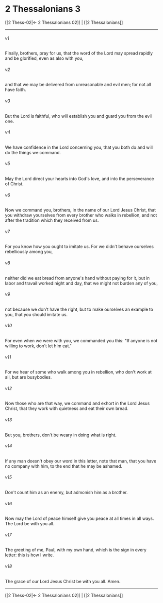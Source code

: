 # 2 Thessalonians 3

[[2 Thess-02|← 2 Thessalonians 02]] | [[2 Thessalonians]]
***



###### v1 
Finally, brothers, pray for us, that the word of the Lord may spread rapidly and be glorified, even as also with you, 

###### v2 
and that we may be delivered from unreasonable and evil men; for not all have faith. 

###### v3 
But the Lord is faithful, who will establish you and guard you from the evil one. 

###### v4 
We have confidence in the Lord concerning you, that you both do and will do the things we command. 

###### v5 
May the Lord direct your hearts into God's love, and into the perseverance of Christ. 

###### v6 
Now we command you, brothers, in the name of our Lord Jesus Christ, that you withdraw yourselves from every brother who walks in rebellion, and not after the tradition which they received from us. 

###### v7 
For you know how you ought to imitate us. For we didn't behave ourselves rebelliously among you, 

###### v8 
neither did we eat bread from anyone's hand without paying for it, but in labor and travail worked night and day, that we might not burden any of you, 

###### v9 
not because we don't have the right, but to make ourselves an example to you, that you should imitate us. 

###### v10 
For even when we were with you, we commanded you this: "If anyone is not willing to work, don't let him eat." 

###### v11 
For we hear of some who walk among you in rebellion, who don't work at all, but are busybodies. 

###### v12 
Now those who are that way, we command and exhort in the Lord Jesus Christ, that they work with quietness and eat their own bread. 

###### v13 
But you, brothers, don't be weary in doing what is right. 

###### v14 
If any man doesn't obey our word in this letter, note that man, that you have no company with him, to the end that he may be ashamed. 

###### v15 
Don't count him as an enemy, but admonish him as a brother. 

###### v16 
Now may the Lord of peace himself give you peace at all times in all ways. The Lord be with you all. 

###### v17 
The greeting of me, Paul, with my own hand, which is the sign in every letter: this is how I write. 

###### v18 
The grace of our Lord Jesus Christ be with you all. Amen.

***
[[2 Thess-02|← 2 Thessalonians 02]] | [[2 Thessalonians]]
